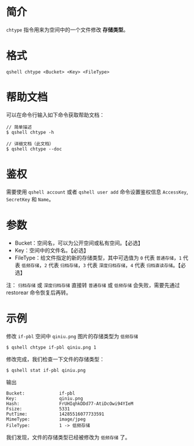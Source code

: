 # 简介
`chtype` 指令用来为空间中的一个文件修改 **存储类型**。

# 格式
```
qshell chtype <Bucket> <Key> <FileType>
```

# 帮助文档
可以在命令行输入如下命令获取帮助文档：
```
// 简单描述
$ qshell chtype -h 

// 详细文档（此文档）
$ qshell chtype --doc
```

# 鉴权
需要使用 `qshell account` 或者 `qshell user add` 命令设置鉴权信息 `AccessKey`, `SecretKey` 和 `Name`。

# 参数
- Bucket：空间名，可以为公开空间或私有空间。【必选】
- Key：空间中的文件名。【必选】
- FileType：给文件指定的新的存储类型，其中可选值为 `0` 代表 `普通存储`，`1` 代表 `低频存储`，`2` 代表 `归档存储`，`3` 代表 `深度归档存储`，`4` 代表 `归档直读存储`。【必选】

注：
`归档存储` 或 `深度归档存储` 直接转 `普通存储` 或 `低频存储` 会失败，需要先通过 restorear 命令恢复后再转。

# 示例
修改 `if-pbl` 空间中 `qiniu.png` 图片的存储类型为 `低频存储`
```
$ qshell chtype if-pbl qiniu.png 1
```

修改完成，我们检查一下文件的存储类型：
```
$ qshell stat if-pbl qiniu.png
```

输出
```
Bucket:             if-pbl
Key:                qiniu.png
Hash:               FrUHIqhkDDd77-AtiDcOwi94YIeM
Fsize:              5331
PutTime:            14285516077733591
MimeType:           image/jpeg
FileType:           1 -> 低频存储
```
我们发现，文件的存储类型已经被修改为 `低频存储` 了。
